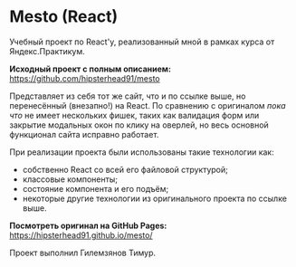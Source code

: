 # Mesto (React)

Учебный проект по React'у, реализованный мной в рамках курса от Яндекс.Практикум.

**Исходный проект с полным описанием:** https://github.com/hipsterhead91/mesto 

Представляет из себя тот же сайт, что и по ссылке выше, но перенесённый (внезапно!) на React. По сравнению с оригиналом *пока что* не имеет нескольких фишек, таких как валидация форм или закрытие модальных окон по клику на оверлей, но весь основной функционал сайта исправно работает. 

При реализации проекта были использованы такие технологии как:
* собственно React со всей его файловой структурой;
* классовые компоненты;
* состояние компонента и его подъём;
* некоторые другие технологии из оригинального проекта по ссылке выше.

**Посмотреть оригинал на GitHub Pages:** https://hipsterhead91.github.io/mesto/

Проект выполнил Гилемзянов Тимур.

